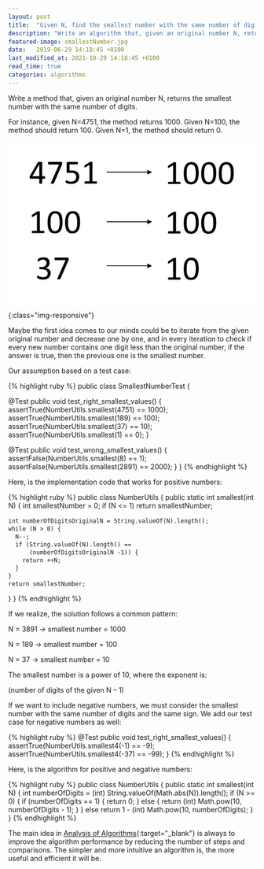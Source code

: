```yaml
---
layout: post
title:  "Given N, find the smallest number with the same number of digits"
description: "Write an algorithm that, given an original number N, returns the smallest number with the same number of digits. For instance, given 123, return 100"
featured-image: smallestNumber.jpg
date:   2019-06-29 14:18:45 +0100
last_modified_at: 2021-10-29 14:18:45 +0100
read_time: true
categories: algorithms
---
```

Write a method that, given an original number N, returns the smallest number with the same number of digits.

For instance, given N=4751, the method returns 1000. Given N=100, the method should return 100. Given N=1, the method should return 0.

![smallestNumber](/assets/images/smallestNumber.jpg){:class="img-responsive"}

Maybe the first idea comes to our minds could be to iterate from the given original number and decrease one by one, and in every iteration to check if every new number contains one digit less than the original number, if the answer is true, then the previous one is the smallest number.

Our assumption based on a test case:

{% highlight ruby %}
public class SmallestNumberTest {

  @Test
  public void test_right_smallest_values() {
    assertTrue(NumberUtils.smallest(4751) == 1000);
    assertTrue(NumberUtils.smallest(189) == 100);
    assertTrue(NumberUtils.smallest(37) == 10);
    assertTrue(NumberUtils.smallest(1) == 0);
  }

  @Test
  public void test_wrong_smallest_values() {
    assertFalse(NumberUtils.smallest(8) == 1);
    assertFalse(NumberUtils.smallest(2891) == 2000);
  }
}
{% endhighlight %}

Here, is the implementation code that works for positive numbers:

{% highlight ruby %}
public class NumberUtils {
  public static int smallest(int N) {
    int smallestNumber = 0;
    if (N <= 1)
      return smallestNumber;
    
    int numberOfDigitsOriginalN = String.valueOf(N).length();
    while (N > 0) {
      N--;
      if (String.valueOf(N).length() ==
          (numberOfDigitsOriginalN -1)) {
        return ++N;
      }
    }
    return smallestNumber;
  }
}
{% endhighlight %}

If we realize, the solution follows a common pattern:

N = 3891 -> smallest number = 1000

N = 189 -> smallest number = 100

N = 37 -> smallest number = 10

The smallest number is a power of 10, where the exponent is:

(number of digits of the given N – 1)

If we want to include negative numbers, we must consider the smallest number with the same number of digits and the same sign. We add our test case for negative numbers as well:

{% highlight ruby %}
@Test
  public void test_right_smallest_values() {
  assertTrue(NumberUtils.smallest4(-1) == -9);
  assertTrue(NumberUtils.smallest4(-37) == -99);
}
{% endhighlight %}

Here, is the algorithm for positive and negative numbers:

{% highlight ruby %}
public class NumberUtils {
  public static int smallest(int N) {
    int numberOfDigits = (int) String.valueOf(Math.abs(N)).length();
    if (N >= 0) {
      if (numberOfDigits == 1) {
        return 0;
      } else {
        return (int) Math.pow(10, numberOfDigits - 1);
      }
    } else
      return 1 - (int) Math.pow(10, numberOfDigits);
  }
}
{% endhighlight %}

The main idea in [Analysis of Algorithms](https://codersite.dev/big-o-notation-analysis-of-algorithms/){:target="_blank"} is always to improve the algorithm performance by reducing the number of steps and comparisons. The simpler and more intuitive an algorithm is, the more useful and efficient it will be.
